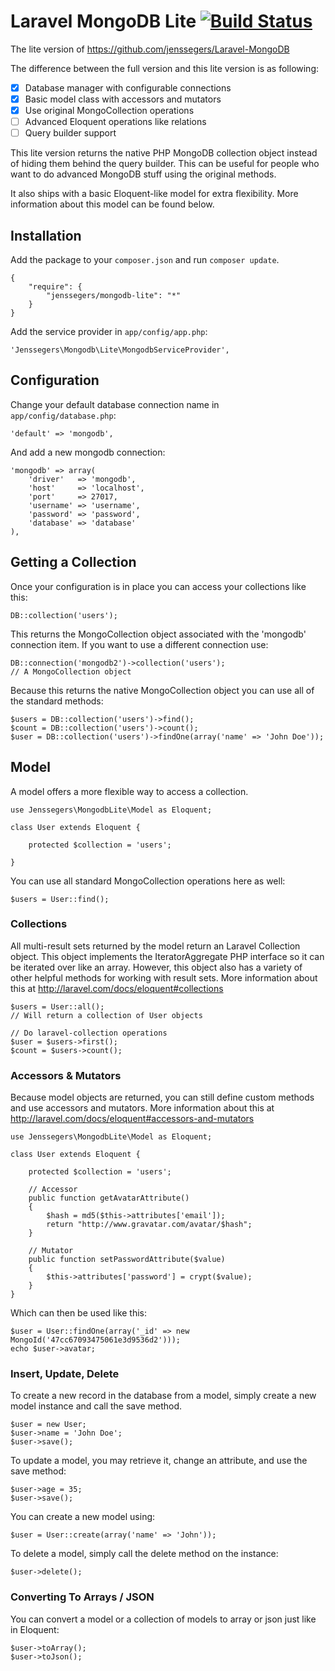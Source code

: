 Laravel MongoDB Lite [![Build Status](https://travis-ci.org/jenssegers/Laravel-MongoDB-Lite.png?branch=master)](https://travis-ci.org/jenssegers/Laravel-MongoDB-Lite)
====================

The lite version of https://github.com/jenssegers/Laravel-MongoDB

The difference between the full version and this lite version is as following:

 - [x] Database manager with configurable connections
 - [x] Basic model class with accessors and mutators
 - [x] Use original MongoCollection operations
 - [ ] Advanced Eloquent operations like relations
 - [ ] Query builder support

This lite version returns the native PHP MongoDB collection object instead of hiding them behind the query builder. This can be useful for people who want to do advanced MongoDB stuff using the original methods.

It also ships with a basic Eloquent-like model for extra flexibility. More information about this model can be found below.

Installation
------------

Add the package to your `composer.json` and run `composer update`.

    {
        "require": {
            "jenssegers/mongodb-lite": "*"
        }
    }

Add the service provider in `app/config/app.php`:

    'Jenssegers\Mongodb\Lite\MongodbServiceProvider',

Configuration
-------------

Change your default database connection name in `app/config/database.php`:

    'default' => 'mongodb',

And add a new mongodb connection:

    'mongodb' => array(
        'driver'   => 'mongodb',
        'host'     => 'localhost',
        'port'     => 27017,
        'username' => 'username',
        'password' => 'password',
        'database' => 'database'
    ),

Getting a Collection
--------------------

Once your configuration is in place you can access your collections like this:

	DB::collection('users');

This returns the MongoCollection object associated with the 'mongodb' connection item. If you want to use a different connection use:

	DB::connection('mongodb2')->collection('users');
	// A MongoCollection object

Because this returns the native MongoCollection object you can use all of the standard methods:

	$users = DB::collection('users')->find();
	$count = DB::collection('users')->count();
	$user = DB::collection('users')->findOne(array('name' => 'John Doe'));

Model
-----

A model offers a more flexible way to access a collection.

	use Jenssegers\MongodbLite\Model as Eloquent;

	class User extends Eloquent {

		protected $collection = 'users';

	}

You can use all standard MongoCollection operations here as well:

	$users = User::find();

### Collections

All multi-result sets returned by the model return an Laravel Collection object. This object implements the IteratorAggregate PHP interface so it can be iterated over like an array. However, this object also has a variety of other helpful methods for working with result sets. More information about this at http://laravel.com/docs/eloquent#collections

	$users = User::all();
	// Will return a collection of User objects

	// Do laravel-collection operations
	$user = $users->first();
	$count = $users->count();

### Accessors & Mutators

Because model objects are returned, you can still define custom methods and use accessors and mutators. More information about this at http://laravel.com/docs/eloquent#accessors-and-mutators

	use Jenssegers\MongodbLite\Model as Eloquent;

	class User extends Eloquent {

		protected $collection = 'users';

		// Accessor
		public function getAvatarAttribute()
		{
			$hash = md5($this->attributes['email']);
			return "http://www.gravatar.com/avatar/$hash";
		}

		// Mutator
		public function setPasswordAttribute($value)
		{
			$this->attributes['password'] = crypt($value);
		}
	}

Which can then be used like this:

	$user = User::findOne(array('_id' => new MongoId('47cc67093475061e3d9536d2')));
	echo $user->avatar;

### Insert, Update, Delete

To create a new record in the database from a model, simply create a new model instance and call the save method.

	$user = new User;
	$user->name = 'John Doe';
	$user->save();

To update a model, you may retrieve it, change an attribute, and use the save method:

	$user->age = 35;
	$user->save();

You can create a new model using:

	$user = User::create(array('name' => 'John'));

To delete a model, simply call the delete method on the instance:

	$user->delete();

### Converting To Arrays / JSON

You can convert a model or a collection of models to array or json just like in Eloquent: 

	$user->toArray();
	$user->toJson();